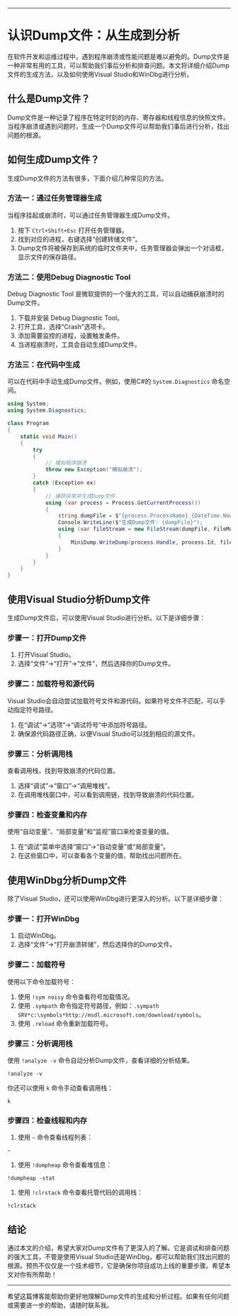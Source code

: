------

# 认识Dump文件：从生成到分析

在软件开发和运维过程中，遇到程序崩溃或性能问题是难以避免的。Dump文件是一种非常有用的工具，可以帮助我们事后分析和排查问题。本文将详细介绍Dump文件的生成方法，以及如何使用Visual Studio和WinDbg进行分析。

## 什么是Dump文件？

Dump文件是一种记录了程序在特定时刻的内存、寄存器和线程信息的快照文件。当程序崩溃或遇到问题时，生成一个Dump文件可以帮助我们事后进行分析，找出问题的根源。

## 如何生成Dump文件？

生成Dump文件的方法有很多，下面介绍几种常见的方法。

### 方法一：通过任务管理器生成

当程序挂起或崩溃时，可以通过任务管理器生成Dump文件。

1. 按下 `Ctrl+Shift+Esc` 打开任务管理器。
2. 找到对应的进程，右键选择“创建转储文件”。
3. Dump文件将被保存到系统的临时文件夹中，任务管理器会弹出一个对话框，显示文件的保存路径。

### 方法二：使用Debug Diagnostic Tool

Debug Diagnostic Tool 是微软提供的一个强大的工具，可以自动捕获崩溃时的Dump文件。

1. 下载并安装 Debug Diagnostic Tool。
2. 打开工具，选择“Crash”选项卡。
3. 添加需要监控的进程，设置触发条件。
4. 当进程崩溃时，工具会自动生成Dump文件。

### 方法三：在代码中生成

可以在代码中手动生成Dump文件。例如，使用C#的 `System.Diagnostics` 命名空间。

```csharp
using System;
using System.Diagnostics;

class Program
{
    static void Main()
    {
        try
        {
            // 模拟程序崩溃
            throw new Exception("模拟崩溃");
        }
        catch (Exception ex)
        {
            // 捕获异常并生成Dump文件
            using (var process = Process.GetCurrentProcess())
            {
                string dumpFile = $"{process.ProcessName}_{DateTime.Now:yyyyMMdd_HHmmss}.dmp";
                Console.WriteLine($"生成Dump文件: {dumpFile}");
                using (var fileStream = new FileStream(dumpFile, FileMode.Create))
                {
                    MiniDump.WriteDump(process.Handle, process.Id, fileStream.SafeFileHandle.DangerousGetHandle(), MiniDump.MiniDumpType.MiniDumpWithFullMemory, IntPtr.Zero, IntPtr.Zero, IntPtr.Zero);
                }
            }
        }
    }
}
```

## 使用Visual Studio分析Dump文件

生成Dump文件后，可以使用Visual Studio进行分析。以下是详细步骤：

### 步骤一：打开Dump文件

1. 打开Visual Studio。
2. 选择“文件”->“打开”->“文件”，然后选择你的Dump文件。

### 步骤二：加载符号和源代码

Visual Studio会自动尝试加载符号文件和源代码。如果符号文件不匹配，可以手动指定符号路径。

1. 在“调试”->“选项”->“调试符号”中添加符号路径。
2. 确保源代码路径正确，以便Visual Studio可以找到相应的源文件。

### 步骤三：分析调用栈

查看调用栈，找到导致崩溃的代码位置。

1. 选择“调试”->“窗口”->“调用堆栈”。
2. 在调用堆栈窗口中，可以看到调用链，找到导致崩溃的代码位置。

### 步骤四：检查变量和内存

使用“自动变量”、“局部变量”和“监视”窗口来检查变量的值。

1. 在“调试”菜单中选择“窗口”->“自动变量”或“局部变量”。
2. 在这些窗口中，可以查看各个变量的值，帮助找出问题所在。

## 使用WinDbg分析Dump文件

除了Visual Studio，还可以使用WinDbg进行更深入的分析。以下是详细步骤：

### 步骤一：打开WinDbg

1. 启动WinDbg。
2. 选择“文件”->“打开崩溃转储”，然后选择你的Dump文件。

### 步骤二：加载符号

使用以下命令加载符号：

1. 使用 `!sym noisy` 命令查看符号加载情况。
2. 使用 `.sympath` 命令指定符号路径，例如：`.sympath SRV*c:\symbols*http://msdl.microsoft.com/download/symbols`。
3. 使用 `.reload` 命令重新加载符号。

### 步骤三：分析调用栈

使用 `!analyze -v` 命令自动分析Dump文件，查看详细的分析结果。

```shell
!analyze -v
```

你还可以使用 `k` 命令手动查看调用栈：

```shell
k
```

### 步骤四：检查线程和内存

1. 使用 `~` 命令查看线程列表：

```shell
~
```

1. 使用 `!dumpheap` 命令查看堆信息：

```shell
!dumpheap -stat
```

1. 使用 `!clrstack` 命令查看托管代码的调用栈：

```shell
!clrstack
```

## 结论

通过本文的介绍，希望大家对Dump文件有了更深入的了解。它是调试和排查问题的强大工具，不管是使用Visual Studio还是WinDbg，都可以帮助我们找出问题的根源。预热不仅仅是一个技术细节，它是确保你项目成功上线的重要步骤。希望本文对你有所帮助！

------

希望这篇博客能帮助你更好地理解Dump文件的生成和分析过程。如果有任何问题或需要进一步的帮助，请随时联系我。